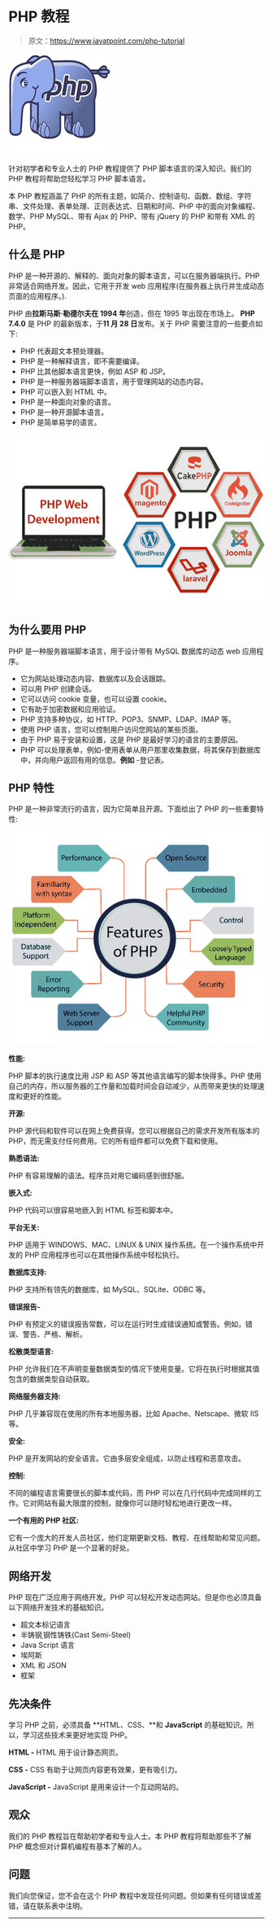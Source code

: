# PHP 教程

> 原文：<https://www.javatpoint.com/php-tutorial>

![PHP tutorial](img/57e9bf6c0ff3a379029a2cf732130e37.png)

针对初学者和专业人士的 PHP 教程提供了 PHP 脚本语言的深入知识。我们的 PHP 教程将帮助您轻松学习 PHP 脚本语言。

本 PHP 教程涵盖了 PHP 的所有主题，如简介、控制语句、函数、数组、字符串、文件处理、表单处理、正则表达式、日期和时间、PHP 中的面向对象编程、数学、PHP MySQL、带有 Ajax 的 PHP、带有 jQuery 的 PHP 和带有 XML 的 PHP。

## 什么是 PHP

PHP 是一种开源的、解释的、面向对象的脚本语言，可以在服务器端执行。PHP 非常适合网络开发。因此，它用于开发 web 应用程序(在服务器上执行并生成动态页面的应用程序。).

PHP 由**拉斯马斯·勒德尔夫在 1994 年**创造，但在 1995 年出现在市场上。 **PHP 7.4.0** 是 PHP 的最新版本，于**11 月 28 日**发布。关于 PHP 需要注意的一些要点如下:

*   PHP 代表超文本预处理器。
*   PHP 是一种解释语言，即不需要编译。
*   PHP 比其他脚本语言更快，例如 ASP 和 JSP。
*   PHP 是一种服务器端脚本语言，用于管理网站的动态内容。
*   PHP 可以嵌入到 HTML 中。
*   PHP 是一种面向对象的语言。
*   PHP 是一种开源脚本语言。
*   PHP 是简单易学的语言。

![What is PHP](img/c51c80a1f1447850e7116e42bfaf4b7d.png)

## 为什么要用 PHP

PHP 是一种服务器端脚本语言，用于设计带有 MySQL 数据库的动态 web 应用程序。

*   它为网站处理动态内容、数据库以及会话跟踪。
*   可以用 PHP 创建会话。
*   它可以访问 cookie 变量，也可以设置 cookie。
*   它有助于加密数据和应用验证。
*   PHP 支持多种协议，如 HTTP、POP3、SNMP、LDAP、IMAP 等。
*   使用 PHP 语言，您可以控制用户访问您网站的某些页面。
*   由于 PHP 易于安装和设置，这是 PHP 是最好学习的语言的主要原因。
*   PHP 可以处理表单，例如-使用表单从用户那里收集数据，将其保存到数据库中，并向用户返回有用的信息。**例如** -登记表。

## PHP 特性

PHP 是一种非常流行的语言，因为它简单且开源。下面给出了 PHP 的一些重要特性:

![PHP Features](img/f81809ac14820741d71f82c1535781ae.png)

**性能:**

PHP 脚本的执行速度比用 JSP 和 ASP 等其他语言编写的脚本快得多。PHP 使用自己的内存，所以服务器的工作量和加载时间会自动减少，从而带来更快的处理速度和更好的性能。

**开源:**

PHP 源代码和软件可以在网上免费获得。您可以根据自己的需求开发所有版本的 PHP，而无需支付任何费用。它的所有组件都可以免费下载和使用。

**熟悉语法:**

PHP 有容易理解的语法。程序员对用它编码感到很舒服。

**嵌入式:**

PHP 代码可以很容易地嵌入到 HTML 标签和脚本中。

**平台无关:**

PHP 适用于 WINDOWS、MAC、LINUX & UNIX 操作系统。在一个操作系统中开发的 PHP 应用程序也可以在其他操作系统中轻松执行。

**数据库支持:**

PHP 支持所有领先的数据库，如 MySQL、SQLite、ODBC 等。

**错误报告-**

PHP 有预定义的错误报告常数，可以在运行时生成错误通知或警告。例如，错误、警告、严格、解析。

**松散类型语言:**

PHP 允许我们在不声明变量数据类型的情况下使用变量。它将在执行时根据其值包含的数据类型自动获取。

**网络服务器支持:**

PHP 几乎兼容现在使用的所有本地服务器，比如 Apache、Netscape、微软 IIS 等。

**安全:**

PHP 是开发网站的安全语言。它由多层安全组成，以防止线程和恶意攻击。

**控制:**

不同的编程语言需要很长的脚本或代码，而 PHP 可以在几行代码中完成同样的工作。它对网站有最大限度的控制，就像你可以随时轻松地进行更改一样。

**一个有用的 PHP 社区:**

它有一个庞大的开发人员社区，他们定期更新文档、教程、在线帮助和常见问题。从社区中学习 PHP 是一个显著的好处。

## 网络开发

PHP 现在广泛应用于网络开发。PHP 可以轻松开发动态网站。但是你也必须具备以下网络开发技术的基础知识。

*   超文本标记语言
*   半铸钢ˌ钢性铸铁(Cast Semi-Steel)
*   Java Script 语言
*   埃阿斯
*   XML 和 JSON
*   框架

## 先决条件

学习 PHP 之前，必须具备 **HTML、CSS、**和 **JavaScript** 的基础知识。所以，学习这些技术来更好地实现 PHP。

**HTML -** HTML 用于设计静态网页。

**CSS -** CSS 有助于让网页内容更有效果，更有吸引力。

**JavaScript -** JavaScript 是用来设计一个互动网站的。

## 观众

我们的 PHP 教程旨在帮助初学者和专业人士。本 PHP 教程将帮助那些不了解 PHP 概念但对计算机编程有基本了解的人。

## 问题

我们向您保证，您不会在这个 PHP 教程中发现任何问题。但如果有任何错误或差错，请在联系表中注明。

* * *